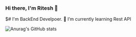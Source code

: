 ### Hi there, I'm Ritesh 👋
$# I'm BackEnd Develpoer.
🌱 I’m currently learning Rest API 


![Anurag's GitHub stats](https://github-readme-stats.vercel.app/api?username=Ritesh22p1401b&show_icons=true&theme=dark)
